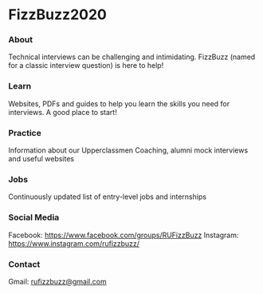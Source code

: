 # FizzBuzz2020

### About
Technical interviews can be challenging and intimidating. FizzBuzz (named for a classic interview question) is here to help!

### Learn
Websites, PDFs and guides to help you learn the skills you need for interviews. A good place to start!

### Practice
Information about our Upperclassmen Coaching, alumni mock interviews and useful websites

### Jobs
Continuously updated list of entry-level jobs and internships

### Social Media
Facebook: https://www.facebook.com/groups/RUFizzBuzz
Instagram: https://www.instagram.com/rufizzbuzz/

### Contact
Gmail: rufizzbuzz@gmail.com 
